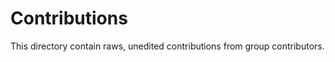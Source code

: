 Contributions
=============

This directory contain raws, unedited contributions from group contributors.
